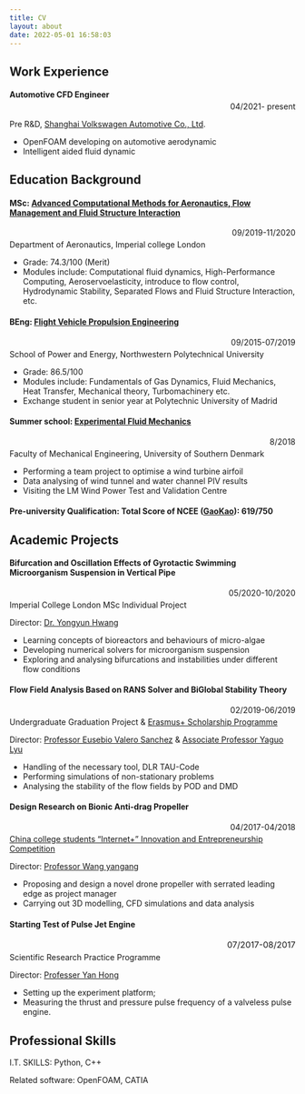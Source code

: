 ```yaml
---
title: CV
layout: about
date: 2022-05-01 16:58:03
---
```


## Work Experience

#### Automotive CFD Engineer 

<div style="margin-top:-3%; text-align: right"> 04/2021- present </div> 

Pre R&D, [Shanghai Volkswagen Automotive Co., Ltd](https://volkswagengroupchina.com.cn/en/partner/saicvolkswagen).

- OpenFOAM developing on automotive aerodynamic
- Intelligent aided fluid dynamic

Education Background
---

#### MSc: [Advanced Computational Methods for Aeronautics, Flow Management and Fluid Structure Interaction](https://www.imperial.ac.uk/study/pg/aeronautics/computational-methods/) 

<div style="margin-bottom:-2%; text-align: right"> 09/2019-11/2020 </div> 

Department of Aeronautics, Imperial college London

- Grade: 74.3/100 (Merit)
- Modules include: Computational fluid dynamics, High-Performance Computing, Aeroservoelasticity, introduce to flow control, Hydrodynamic Stability, Separated Flows and Fluid Structure Interaction, etc.  

#### BEng: [Flight Vehicle Propulsion Engineering](https://en.nwpu.edu.cn/index.htm)

<div style="margin-bottom:-2%; text-align: right"> 09/2015-07/2019 </div> 

School of Power and Energy, Northwestern Polytechnical University 

- Grade: 86.5/100
- Modules include: Fundamentals of Gas Dynamics, Fluid Mechanics, Heat Transfer, Mechanical theory, Turbomachinery etc. 
- Exchange student in senior year at Polytechnic University of Madrid

#### Summer school: [Experimental Fluid Mechanics](https://odin.sdu.dk/sitecore/index.php?a=fagbesk&id=79256&lang=en)

<div style="margin-bottom:-2%;; text-align: right"> 8/2018 </div> 

Faculty of Mechanical Engineering, University of Southern Denmark

- Performing a team project to optimise a wind turbine airfoil
- Data analysing of wind tunnel and water channel PIV results
- Visiting the LM Wind Power Test and Validation Centre

#### Pre-university Qualification: Total Score of NCEE ([GaoKao](https://en.wikipedia.org/wiki/Gaokao)): 619/750

Academic Projects
---

#### Bifurcation and Oscillation Effects of Gyrotactic Swimming Microorganism Suspension in Vertical Pipe

<div style="margin-bottom:-2%;; text-align: right"> 05/2020-10/2020 </div> 

Imperial College London MSc Individual Project

Director: [Dr. Yongyun Hwang](https://www.imperial.ac.uk/people/y.hwang)

- Learning concepts of bioreactors and behaviours of micro-algae
- Developing numerical solvers for microorganism suspension
- Exploring and analysing bifurcations and instabilities under different flow conditions



#### Flow Field Analysis Based on RANS Solver and BiGlobal Stability Theory

<div style="margin-bottom:-2%; text-align: right"> 02/2019-06/2019 </div> 

Undergraduate Graduation Project & [Erasmus+ Scholarship Programme](https://erasmus-plus.ec.europa.eu/)

Director: [Professor Eusebio Valero Sanchez](http://www.upm.es/observatorio/vi/index.jsp?pageac=investigador.jsp&idInvestigador=5214) & [Associate Professor Yaguo Lyu](https://teacher.nwpu.edu.cn/yaguo)

- Handling of the necessary tool, DLR TAU-Code
- Performing simulations of non-stationary problems
- Analysing the stability of the flow fields by POD and DMD



#### Design Research on Bionic Anti-drag Propeller

<div style="margin-bottom:-2%; text-align: right"> 04/2017-04/2018 </div> 

[China college students “Internet+” Innovation and Entrepreneurship Competition](https://www.pilcchina.org/?locale=en)

Director: [Professor Wang yangang](https://teacher.nwpu.edu.cn/wangyg.html)

- Proposing and design a novel drone propeller with serrated leading edge as project manager
- Carrying out 3D modelling, CFD simulations and data analysis



#### Starting Test of Pulse Jet Engine

<div style="margin-bottom:-2%; text-align: right; font-size:15px; font-size:15px"> 07/2017-08/2017 </div> 

Scientific Research Practice Programme

Director: [Professer Yan Hong](https://teacher.nwpu.edu.cn/m/en/2010010152.html)

- Setting up the experiment platform;
- Measuring the thrust and pressure pulse frequency of a valveless pulse engine.

Professional Skills
---

I.T. SKILLS: Python, C++

Related software: OpenFOAM, CATIA

